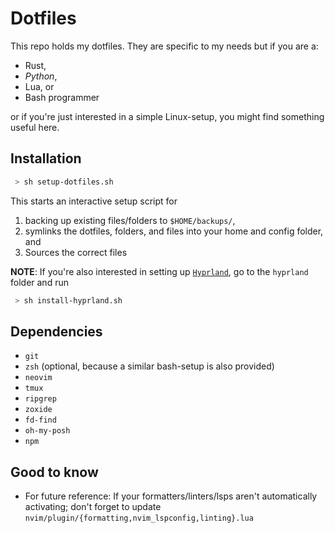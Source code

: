 # Dotfiles

This repo holds my dotfiles. They are specific to my needs but if you are a:

- Rust,
- _Python_,
- Lua, or
- Bash programmer

or if you're just interested in a simple Linux-setup, you might find something useful here.

## Installation

```bash
 > sh setup-dotfiles.sh
```

This starts an interactive setup script for

1. backing up existing files/folders to `$HOME/backups/`,
2. symlinks the dotfiles, folders, and files into your home and config folder, and
3. Sources the correct files

**NOTE**: If you're also interested in setting up [`Hyprland`](https://hyprland.org/), go to the `hyprland` folder and run

```bash
 > sh install-hyprland.sh
```

## Dependencies

- `git`
- `zsh` (optional, because a similar bash-setup is also provided)
- `neovim`
- `tmux`
- `ripgrep`
- `zoxide`
- `fd-find`
- `oh-my-posh`
- `npm`

## Good to know

- For future reference: If your formatters/linters/lsps aren't automatically activating; don't forget to update `nvim/plugin/{formatting,nvim_lspconfig,linting}.lua`
